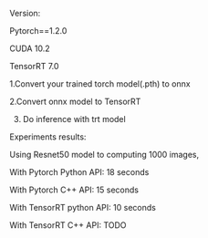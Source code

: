 Version:

Pytorch==1.2.0

CUDA 10.2

TensorRT 7.0


1.Convert your trained torch model(.pth) to onnx 

2.Convert onnx model to TensorRT

3. Do inference with trt model


Experiments results:
 
 Using Resnet50 model to computing 1000 images,
 
 With Pytorch Python API: 18 seconds
 
 With Pytorch C++ API: 15 seconds
 
 With TensorRT python API: 10 seconds
 
 With TensorRT C++ API: TODO
    
